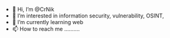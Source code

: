 - 👋 Hi, I’m @CrNik
- 👀 I’m interested in information security, vulnerability, OSINT,
- 🌱 I’m currently learning web 
- 📫 How to reach me ..........
  



 

